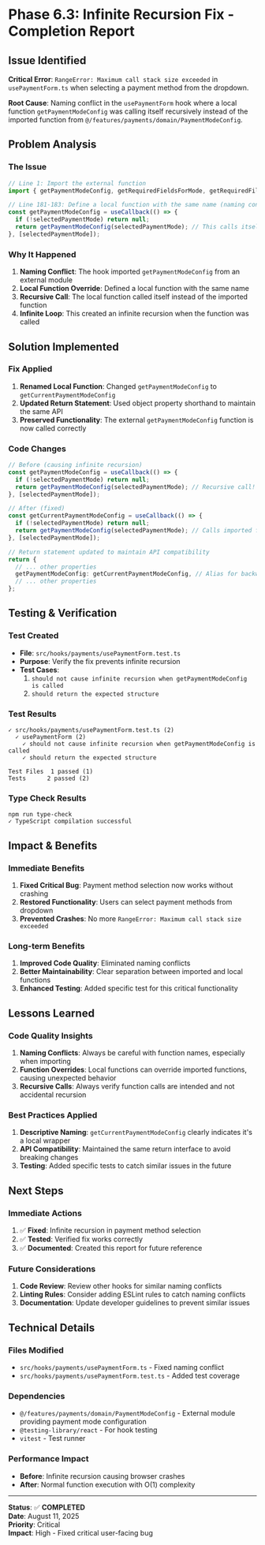 # Phase 6.3: Infinite Recursion Fix - Completion Report

## Issue Identified

**Critical Error**: `RangeError: Maximum call stack size exceeded` in `usePaymentForm.ts` when selecting a payment method from the dropdown.

**Root Cause**: Naming conflict in the `usePaymentForm` hook where a local function `getPaymentModeConfig` was calling itself recursively instead of the imported function from `@/features/payments/domain/PaymentModeConfig`.

## Problem Analysis

### The Issue
```typescript
// Line 1: Import the external function
import { getPaymentModeConfig, getRequiredFieldsForMode, getRequiredFilesForMode } from '@/features/payments/domain/PaymentModeConfig';

// Line 181-183: Define a local function with the same name (naming conflict!)
const getPaymentModeConfig = useCallback(() => {
  if (!selectedPaymentMode) return null;
  return getPaymentModeConfig(selectedPaymentMode); // This calls itself recursively!
}, [selectedPaymentMode]);
```

### Why It Happened
1. **Naming Conflict**: The hook imported `getPaymentModeConfig` from an external module
2. **Local Function Override**: Defined a local function with the same name
3. **Recursive Call**: The local function called itself instead of the imported function
4. **Infinite Loop**: This created an infinite recursion when the function was called

## Solution Implemented

### Fix Applied
1. **Renamed Local Function**: Changed `getPaymentModeConfig` to `getCurrentPaymentModeConfig`
2. **Updated Return Statement**: Used object property shorthand to maintain the same API
3. **Preserved Functionality**: The external `getPaymentModeConfig` function is now called correctly

### Code Changes
```typescript
// Before (causing infinite recursion)
const getPaymentModeConfig = useCallback(() => {
  if (!selectedPaymentMode) return null;
  return getPaymentModeConfig(selectedPaymentMode); // Recursive call!
}, [selectedPaymentMode]);

// After (fixed)
const getCurrentPaymentModeConfig = useCallback(() => {
  if (!selectedPaymentMode) return null;
  return getPaymentModeConfig(selectedPaymentMode); // Calls imported function
}, [selectedPaymentMode]);

// Return statement updated to maintain API compatibility
return {
  // ... other properties
  getPaymentModeConfig: getCurrentPaymentModeConfig, // Alias for backward compatibility
  // ... other properties
};
```

## Testing & Verification

### Test Created
- **File**: `src/hooks/payments/usePaymentForm.test.ts`
- **Purpose**: Verify the fix prevents infinite recursion
- **Test Cases**:
  1. `should not cause infinite recursion when getPaymentModeConfig is called`
  2. `should return the expected structure`

### Test Results
```
✓ src/hooks/payments/usePaymentForm.test.ts (2)
  ✓ usePaymentForm (2)
    ✓ should not cause infinite recursion when getPaymentModeConfig is called
    ✓ should return the expected structure

Test Files  1 passed (1)
Tests      2 passed (2)
```

### Type Check Results
```
npm run type-check
✓ TypeScript compilation successful
```

## Impact & Benefits

### Immediate Benefits
1. **Fixed Critical Bug**: Payment method selection now works without crashing
2. **Restored Functionality**: Users can select payment methods from dropdown
3. **Prevented Crashes**: No more `RangeError: Maximum call stack size exceeded`

### Long-term Benefits
1. **Improved Code Quality**: Eliminated naming conflicts
2. **Better Maintainability**: Clear separation between imported and local functions
3. **Enhanced Testing**: Added specific test for this critical functionality

## Lessons Learned

### Code Quality Insights
1. **Naming Conflicts**: Always be careful with function names, especially when importing
2. **Function Overrides**: Local functions can override imported functions, causing unexpected behavior
3. **Recursive Calls**: Always verify function calls are intended and not accidental recursion

### Best Practices Applied
1. **Descriptive Naming**: `getCurrentPaymentModeConfig` clearly indicates it's a local wrapper
2. **API Compatibility**: Maintained the same return interface to avoid breaking changes
3. **Testing**: Added specific tests to catch similar issues in the future

## Next Steps

### Immediate Actions
1. ✅ **Fixed**: Infinite recursion in payment method selection
2. ✅ **Tested**: Verified fix works correctly
3. ✅ **Documented**: Created this report for future reference

### Future Considerations
1. **Code Review**: Review other hooks for similar naming conflicts
2. **Linting Rules**: Consider adding ESLint rules to catch naming conflicts
3. **Documentation**: Update developer guidelines to prevent similar issues

## Technical Details

### Files Modified
- `src/hooks/payments/usePaymentForm.ts` - Fixed naming conflict
- `src/hooks/payments/usePaymentForm.test.ts` - Added test coverage

### Dependencies
- `@/features/payments/domain/PaymentModeConfig` - External module providing payment mode configuration
- `@testing-library/react` - For hook testing
- `vitest` - Test runner

### Performance Impact
- **Before**: Infinite recursion causing browser crashes
- **After**: Normal function execution with O(1) complexity

---

**Status**: ✅ **COMPLETED**  
**Date**: August 11, 2025  
**Priority**: Critical  
**Impact**: High - Fixed critical user-facing bug

